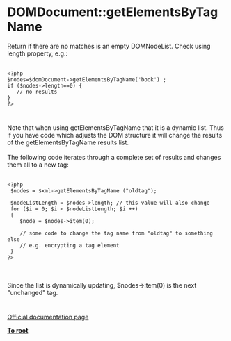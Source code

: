 # DOMDocument::getElementsByTagName



Return if there are no matches is an empty DOMNodeList. Check using length property, e.g.:<br><br>

```
<?php
$nodes=$domDocument->getElementsByTagName('book') ; 
if ($nodes->length==0) {
   // no results
}
?>
```
  

#

Note that when using getElementsByTagName that it is a dynamic list. Thus if you have code which adjusts the DOM structure it will change the results of the getElementsByTagName results list.<br><br>The following code iterates through a complete set of results and changes them all to a new tag:<br><br>

```
<?php
 $nodes = $xml->getElementsByTagName ("oldtag");

 $nodeListLength = $nodes->length; // this value will also change
 for ($i = 0; $i < $nodeListLength; $i ++)
 {
    $node = $nodes->item(0);

    // some code to change the tag name from "oldtag" to something else
    // e.g. encrypting a tag element
 }
?>
```
<br><br>Since the list is dynamically updating, $nodes-&gt;item(0) is the next "unchanged" tag.  

#

[Official documentation page](https://www.php.net/manual/en/domdocument.getelementsbytagname.php)

**[To root](/README.md)**